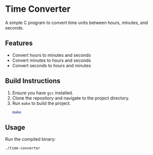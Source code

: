 # Time Converter

A simple C program to convert time units between hours, minutes, and seconds.

## Features
- Convert hours to minutes and seconds
- Convert minutes to hours and seconds
- Convert seconds to hours and minutes

## Build Instructions
1. Ensure you have `gcc` installed.
2. Clone the repository and navigate to the project directory.
3. Run `make` to build the project.
    ```sh
    make
    ```

## Usage
Run the compiled binary:
```sh
./time-converter

